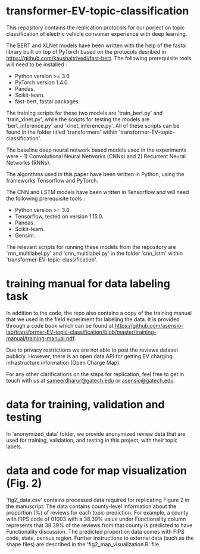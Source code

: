 # transformer-EV-topic-classification
This repository contains the replication protocols for our porject on topic classification of electric vehicle consumer experience with deep learning.

The BERT and XLNet models have been written with the help of the fastai library built on top of PyTorch based on the protocols desribed in https://github.com/kaushaltrivedi/fast-bert. The following prerequisite tools will need to be installed :

- Python version >= 3.6
- PyTorch version 1.4.0.
- Pandas.
- Scikit-learn.
- fast-bert, fastai packages.

The training scripts for these two models are 'train_bert.py' and 'train_xlnet.py', while the scripts for testing the models are 'bert_inference.py' and 'xlnet_inference.py'. All of these scripts can be found in the folder titled 'transformers' within 'transformer-EV-topic-classification'.

The baseline deep neural network based models used in the experiments were - 1) Convolutional Neural Networks (CNNs) and 2) Recurrent Neural Networks (RNNs).

The algorithms used in this paper have been written in Python, using the frameworks Tensorflow and PyTorch. 

The CNN and LSTM models have been written in Tensorflow and will need the following prerequisite tools :
- Python version >= 3.6
- Tensorflow, tested on version 1.15.0.
- Pandas.
- Scikit-learn.
- Gensim.

The relevant scripts for running these models from the repository are 'rnn_multilabel.py' and 'cnn_multilabel.py' in the folder 'cnn_lstm' within 'transformer-EV-topic-classification'. 

# training manual for data labeling task
In addition to the code, the repo also contains a copy of the training manual that we used in the field experiment for labeling the data. It is provided through a code book which can be found at https://github.com/asensio-lab/transformer-EV-topic-classification/blob/master/training-manual/training-manual.pdf. 

Due to privacy restrictions we are not able to post the reviews dataset publicly. However, there is an open data API for getting EV charging infrastructure information (Open Charge Map).

For any other clarifications on the steps for replication, feel free to get in touch with us at sameerdharur@gatech.edu or asensio@gatech.edu.

# data for training, validation and testing
In 'anonymized_data' folder, we provide anonymized review data that are used for training, validation, and testing in this project, with their topic labels.

# data and code for map visualization (Fig. 2)
'fig2_data.csv' contains processed data required for replicating Figure 2 in the manuscript. The data contains county-level information about the proportion (%) of reviews for each topic prediction. For example, a county with FIPS code of 01003 with a 38.39% value under Functionality column represents that 38.39% of the reviews from that county is predicted to have Functionality discussion. The predicted proportion data comes with FIPS code, state, census region. Further instructions to external data (such as the shape files) are described in the 'fig2_map_visualization.R' file.
